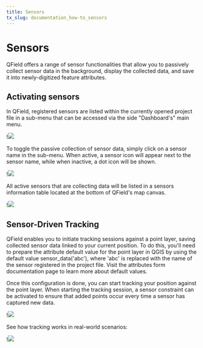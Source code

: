 ```yaml
---
title: Sensors
tx_slug: documentation_how-to_sensors
---
```


# Sensors

QField offers a range of sensor functionalities that allow you to passively collect sensor data in the background,
display the collected data, and save it into newly-digitized feature attributes.

## Activating sensors

In QField, registered sensors are listed within the currently opened project file in a sub-menu that can be accessed via the side "Dashboard's" main menu.

!![](../../assets/images/main_menu_sensors.png)

To toggle the passive collection of sensor data, simply click on a sensor name in the sub-menu. When active,
a sensor icon will appear next to the sensor name, while when inactive, a dot icon will be shown.

!![](../../assets/images/sensors_menu.png)

All active sensors that are collecting data will be listed in a sensors information table located at the bottom
of QField's map canvas.

!![](../../assets/images/sensors_information_panel.png)

## Sensor-Driven Tracking

QField enables you to initiate tracking sessions against a point layer, saving collected sensor data linked to
your current position. To do this, you'll need to prepare the attribute default value for the point layer in QGIS by
using the default value sensor_data('abc'), where 'abc' is replaced with the name of the sensor registered in the
project file. Visit the attributes form documentation page to learn more about default values.

Once this configuration is done, you can start tracking your position against the point layer. When starting the
tracking session, a sensor constraint can be activated to ensure that added points occur every time a sensor has
captured new data.

!![](../../assets/images/sensors_tracker_constraint.png)

See how tracking works in real-world scenarios:

!![](../../assets/images/sensors.webp,250px)
